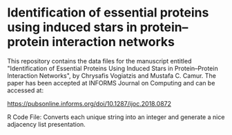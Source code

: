 # Identification of essential proteins using induced stars in protein–protein interaction networks

This repository contains the data files for the manuscript entitled "Identification of Essential Proteins Using Induced Stars in Protein–Protein Interaction Networks", by Chrysafis Vogiatzis and Mustafa C. Camur. The paper has been accepted at INFORMS Journal on Computing and can be accessed at:

https://pubsonline.informs.org/doi/10.1287/ijoc.2018.0872

R Code File: Converts each unique string into an integer and generate a nice adjacency list presentation.
